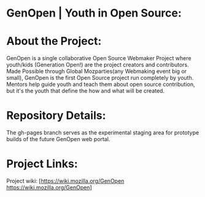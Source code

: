  GenOpen | Youth in Open Source:
=================================

 About the Project: 
====================
GenOpen is a single collaborative Open Source Webmaker Project where youth/kids (Generation Open!) are the project creators and contributors. Made Possible through Global Mozparties(any Webmaking event big or small), GenOpen is the first Open Source project run completely by youth. Mentors help guide youth and teach them about open source contribution, but it's the youth that define the how and what will be created. 


 Repository Details:
=====================

The gh-pages branch serves as the experimental staging area for prototype builds of the future GenOpen web portal.

 Project Links:
================

Project wiki: [https://wiki.mozilla.org/GenOpen https://wiki.mozilla.org/GenOpen]
